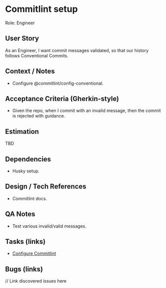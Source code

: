 # Commitlint setup

Role: Engineer

## User Story
As an Engineer, I want commit messages validated, so that our history follows Conventional Commits.

## Context / Notes
- Configure @commitlint/config-conventional.

## Acceptance Criteria (Gherkin-style)
- Given the repo, when I commit with an invalid message, then the commit is rejected with guidance.

## Estimation
TBD

## Dependencies
- Husky setup.

## Design / Tech References
- Commitlint docs.

## QA Notes
- Test various invalid/valid messages.

## Tasks (links)
- [Configure Commitlint](./tasks/configure-commitlint.md)

## Bugs (links)
// Link discovered issues here
